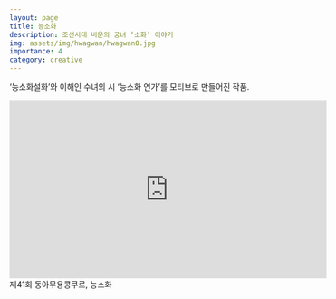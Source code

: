 ```yaml
---
layout: page
title: 능소화
description: 조선시대 비운의 궁녀 ‘소화’ 이야기
img: assets/img/hwagwan/hwagwan0.jpg
importance: 4
category: creative
---
```


‘능소화설화’와 이해인 수녀의 시 ‘능소화 연가’를 모티브로 만들어진 작품.

<div class="video-container">
  <iframe
    width="560"
    height="315"
    src="https://www.youtube.com/embed/Nm05GgQIzws?si=Ed5AwSS7W6oBcMOz"
    title="YouTube video player"
    frameborder="0"
    allow="accelerometer; autoplay; clipboard-write; encrypted-media; gyroscope; picture-in-picture"
    allowfullscreen
  ></iframe>
</div>
<div class="caption">
    제41회 동아무용콩쿠르, 능소화
</div>
